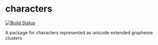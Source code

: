# characters
[![Build Status](https://travis-ci.org/dart-lang/characters.svg?branch=master)](https://travis-ci.org/dart-lang/characters)

A package for characters represented as unicode extended grapheme clusters
